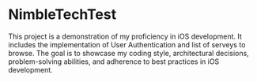 # NimbleTechTest
This project is a demonstration of my proficiency in iOS development. It includes the implementation of User Authentication and list of serveys to browse. The goal is to showcase my coding style, architectural decisions, problem-solving abilities, and adherence to best practices in iOS development.
